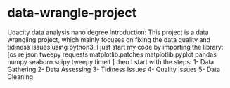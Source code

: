 # data-wrangle-project
Udacity data analysis nano degree 
Introduction:
This project is a data wrangling project, which mainly focuses on fixing
the data quality and tidiness issues using python3, I just start my code by
importing the library:
[os re json tweepy requests matplotlib.patches matplotlib.pyplot pandas
numpy seaborn scipy tweepy timeit ]
then I start with the steps:
1- Data Gathering
2- Data Assessing
3- Tidiness Issues
4- Quality Issues
5- Data Cleaning
